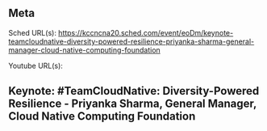 ## Meta
Sched URL(s): https://kccncna20.sched.com/event/eoDm/keynote-teamcloudnative-diversity-powered-resilience-priyanka-sharma-general-manager-cloud-native-computing-foundation

Youtube URL(s):

## Keynote: #TeamCloudNative: Diversity-Powered Resilience - Priyanka Sharma, General Manager, Cloud Native Computing Foundation


